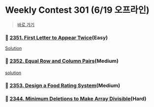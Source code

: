 # Weekly Contest 301 (6/19 오프라인)
> [바로 가기](https://leetcode.com/contest/weekly-contest-303/)

####
### 👀 [2351. First Letter to Appear Twice](https://leetcode.com/problems/first-letter-to-appear-twice/)(Easy)
[Solution](https://github.com/DohyunYoun/study/blob/master/2351-first-letter-to-appear-twice/2351-first-letter-to-appear-twice.kt)
####
####
### 👀 [2352. Equal Row and Column Pairs](https://leetcode.com/problems/equal-row-and-column-pairs/)(Medium)
####
[solution](https://github.com/DohyunYoun/study/blob/master/2352-equal-row-and-column-pairs/2352-equal-row-and-column-pairs.kt)
####
### 👀 [2353. Design a Food Rating System](https://leetcode.com/problems/design-a-Food-Rating-System)(Medium)
####
####
### 👀 [2344. Minimum Deletions to Make Array Divisible](https://leetcode.com/problems/number-of-excellent-pairs)(Hard)
####

